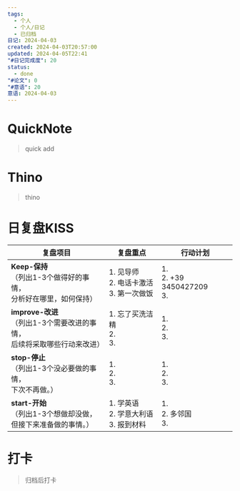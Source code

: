 ```yaml
---
tags:
  - 个人
  - 个人/日记
  - 已归档
日记: 2024-04-03
created: 2024-04-03T20:57:00
updated: 2024-04-05T22:41
"#日记完成度": 20
status:
  - done
"#论文": 0
"#意语": 20
意语: 2024-04-03
---
```

# QuickNote
> quick add

# Thino
> thino

# 日复盘KISS
| **复盘项目**                                             | **复盘重点**                        | **行动计划**                         |
| ---------------------------------------------------- | ------------------------------- | -------------------------------- |
| **Keep-保持**<br>（列出1-3个做得好的事情，<br>   分析好在哪里，如何保持）     | 1.  见导师<br>2. 电话卡激活<br>3. 第一次做饭 | 1.  <br>2. +39  3450427209<br>3. |
| **improve-改进**<br>（列出1-3个需要改进的事情，<br>  后续将采取哪些行动来改进） | 1.  忘了买洗洁精<br>2. <br>3.         | 1.  <br>2. <br>3.                |
| **stop-停止**<br>（列出1-3个没必要做的事情，<br>下次不再做。）            | 1.  <br>2. <br>3.               | 1.  <br>2. <br>3.                |
| **start-开始**<br>（列出1-3个想做却没做，<br>但接下来准备做的事情。）        | 1.  学英语<br>2. 学意大利语<br>3. 报到材料  | 1.  <br>2. 多邻国<br>3.             |



# 打卡
> 归档后打卡


